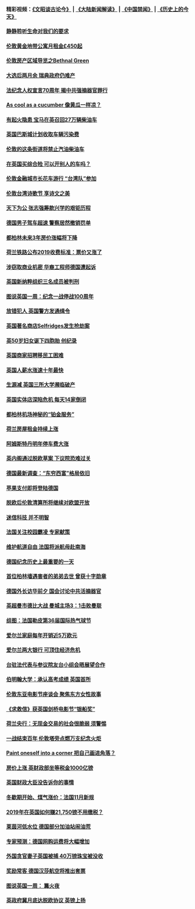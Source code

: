 #### 精彩视频：[《文昭谈古论今》](https://github.com/gfw-breaker/wenzhao/blob/master/README.md?t=11201231) | [《大陆新闻解读》](https://github.com/gfw-breaker/ntdtv-comedy/blob/master/README.md?t=11201231) | [《中国禁闻》](https://github.com/gfw-breaker/ntdtv-news/blob/master/README.md?t=11201231) | [《历史上的今天》](https://github.com/gfw-breaker/today-in-history/blob/master/README.md?t=11201231) 

#### [静静聆听生命对我们的要求](../pages/nsc974/n10863738.md?t=11201231) 

#### [伦敦黄金地带公寓月租金£450起](../pages/nsc974/n10861788.md?t=11201231) 

#### [伦敦房产区域导览之Bethnal Green](../pages/nsc974/n10862184.md?t=11201231) 

#### [大选后两月余 瑞典政府仍难产](../pages/nsc974/n10861579.md?t=11201231) 

#### [法纪念人权宣言70周年 揭中共强摘器官罪行](../pages/nsc974/n10860106.md?t=11201231) 

#### [As cool as a cucumber 像黄瓜一样凉？](../pages/nsc974/n10859489.md?t=11201231) 

#### [有起火隐患 宝马在英召回27万辆柴油车](../pages/nsc974/n10859484.md?t=11201231) 

#### [英国巴斯城计划收取车辆污染费](../pages/nsc974/n10859479.md?t=11201231) 

#### [伦敦的这条街道将禁止汽油柴油车](../pages/nsc974/n10859470.md?t=11201231) 

#### [在英国买综合险 可以开别人的车吗？](../pages/nsc974/n10859464.md?t=11201231) 

#### [伦敦金融城市长花车游行 “台湾队”参加](../pages/nsc974/n10858774.md?t=11201231) 

#### [伦敦台湾诗歌节 享诗文之美](../pages/nsc974/n10858757.md?t=11201231) 

#### [天下为公 张志强筹款兴学的艰钜历程](../pages/nsc974/n10858732.md?t=11201231) 

#### [德国男子驾车超速 警察居然撤销罚单](../pages/nsc974/n10856259.md?t=11201231) 

#### [都柏林未来3年房价涨幅将下降](../pages/nsc974/n10856230.md?t=11201231) 

#### [荷兰铁路公布2019收费标准：票价又涨了](../pages/nsc974/n10856218.md?t=11201231) 

#### [涉窃取商业机密 华裔工程师德国遭起诉](../pages/nsc974/n10854819.md?t=11201231) 

#### [英国新纳粹组织三名成员被判刑](../pages/nsc974/n10854209.md?t=11201231) 

#### [图说英国一周：纪念一战停战100周年](../pages/nsc974/n10854258.md?t=11201231) 

#### [放错犯人 英国警方发通缉令](../pages/nsc974/n10854253.md?t=11201231) 

#### [英国著名商店Selfridges发生抢劫案](../pages/nsc974/n10854242.md?t=11201231) 

#### [英50岁妇女诞下四胞胎 创纪录](../pages/nsc974/n10854237.md?t=11201231) 

#### [英国商家招聘移民工困难](../pages/nsc974/n10854233.md?t=11201231) 

#### [英国人薪水涨速十年最快](../pages/nsc974/n10854228.md?t=11201231) 

#### [生源减 英国三所大学濒临破产](../pages/nsc974/n10854219.md?t=11201231) 

#### [英国实体店深陷危机 每天14家倒闭](../pages/nsc974/n10854195.md?t=11201231) 

#### [都柏林机场神秘的“铂金服务”](../pages/nsc974/n10853840.md?t=11201231) 

#### [荷兰房屋租金持续上涨](../pages/nsc974/n10853784.md?t=11201231) 

#### [阿姆斯特丹明年停车费大涨](../pages/nsc974/n10853736.md?t=11201231) 

#### [英内阁通过脱欧草案 下议院恐难过关](../pages/nsc974/n10852462.md?t=11201231) 

#### [德国最新调查：“东穷西富”格局依旧](../pages/nsc974/n10852268.md?t=11201231) 

#### [苹果支付即将登陆德国](../pages/nsc974/n10852246.md?t=11201231) 

#### [脱欧后伦敦清算所将继续对欧盟开放](../pages/nsc974/n10852082.md?t=11201231) 

#### [迷信科技 并不明智](../pages/nsc974/n10851197.md?t=11201231) 

#### [法国关注校园霸凌 专家献策](../pages/nsc974/n10851199.md?t=11201231) 

#### [维护航道自由 法国将派航母赴南海](../pages/nsc974/n10851001.md?t=11201231) 

#### [德国纪念历史上最重要的一天](../pages/nsc974/n10849304.md?t=11201231) 

#### [首位柏林墙遇害者的弟弟去世 曾获十字勋章](../pages/nsc974/n10849268.md?t=11201231) 

#### [德国外长访华前夕 国会讨论中共活摘器官](../pages/nsc974/n10848903.md?t=11201231) 

#### [英超曼市德比大战 曼城主场3：1击败曼联](../pages/nsc974/n10848899.md?t=11201231) 

#### [组图：法国勒皮第36届国际热气球节](../pages/nsc974/n10845459.md?t=11201231) 

#### [爱尔兰家庭每年开销近5万欧元](../pages/nsc974/n10844726.md?t=11201231) 

#### [爱尔兰两大银行 可顶住经济危机](../pages/nsc974/n10844706.md?t=11201231) 

#### [台驻法代表与参议院友台小组会晤展望合作](../pages/nsc974/n10843796.md?t=11201231) 

#### [伯明翰大学：承认高考成绩 英国首所](../pages/nsc974/n10843334.md?t=11201231) 

#### [伦敦东亚电影节座谈会 聚焦东方女性故事](../pages/nsc974/n10843306.md?t=11201231) 

#### [《求救信》获英国剑桥电影节“银船奖”](../pages/nsc974/n10842268.md?t=11201231) 

#### [荷兰央行：无现金交易的社会很脆弱 须警惕](../pages/nsc974/n10841150.md?t=11201231) 

#### [一战结束百年 伦敦塔旁点燃万支纪念火炬](../pages/nsc974/n10841092.md?t=11201231) 

#### [Paint oneself into a corner 把自己画进角落？](../pages/nsc974/n10841190.md?t=11201231) 

#### [房价上涨 英财政部坐等税金1000亿镑](../pages/nsc974/n10841187.md?t=11201231) 

#### [英国财政大臣没告诉你的事情](../pages/nsc974/n10841141.md?t=11201231) 

#### [冬歇期开始、煤气涨价：法国11月新规](../pages/nsc974/n10841075.md?t=11201231) 

#### [2019年在英国如何赚21,750镑不用缴税？](../pages/nsc974/n10841101.md?t=11201231) 

#### [莱茵河低水位 德国部分加油站闹油荒](../pages/nsc974/n10841002.md?t=11201231) 

#### [专家预测：德国网购运费将大幅增加](../pages/nsc974/n10840951.md?t=11201231) 

#### [外国贪官妻子英国被捕 40万镑珠宝被没收](../pages/nsc974/n10838830.md?t=11201231) 

#### [奖励常客 德国汉莎航空将推出套票](../pages/nsc974/n10838351.md?t=11201231) 

#### [图说英国一周： 篝火夜](../pages/nsc974/n10838913.md?t=11201231) 

#### [英政府冀月底达脱欧协议 英镑上扬](../pages/nsc974/n10838808.md?t=11201231) 


